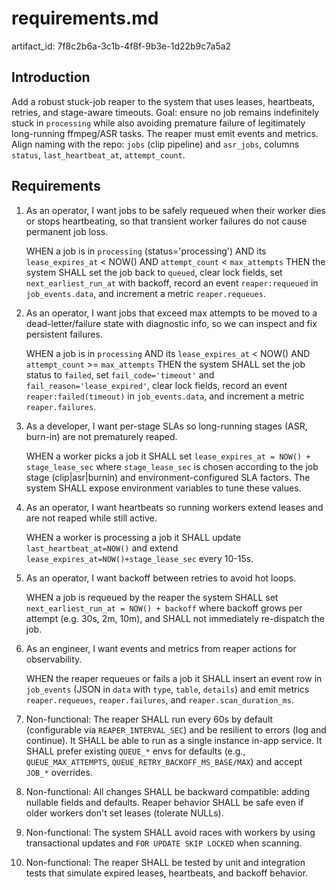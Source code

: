 # requirements.md

artifact_id: 7f8c2b6a-3c1b-4f8f-9b3e-1d22b9c7a5a2

## Introduction

Add a robust stuck-job reaper to the system that uses leases, heartbeats, retries, and stage-aware timeouts. Goal: ensure no job remains indefinitely stuck in `processing` while also avoiding premature failure of legitimately long-running ffmpeg/ASR tasks. The reaper must emit events and metrics. Align naming with the repo: `jobs` (clip pipeline) and `asr_jobs`, columns `status`, `last_heartbeat_at`, `attempt_count`.

## Requirements

1. As an operator, I want jobs to be safely requeued when their worker dies or stops heartbeating, so that transient worker failures do not cause permanent job loss.

    WHEN a job is in `processing` (status='processing') AND its `lease_expires_at` < NOW() AND `attempt_count` < `max_attempts` THEN the system SHALL set the job back to `queued`, clear lock fields, set `next_earliest_run_at` with backoff, record an event `reaper:requeued` in `job_events.data`, and increment a metric `reaper.requeues`.

2. As an operator, I want jobs that exceed max attempts to be moved to a dead-letter/failure state with diagnostic info, so we can inspect and fix persistent failures.

    WHEN a job is in `processing` AND its `lease_expires_at` < NOW() AND `attempt_count` >= `max_attempts` THEN the system SHALL set the job status to `failed`, set `fail_code='timeout'` and `fail_reason='lease_expired'`, clear lock fields, record an event `reaper:failed(timeout)` in `job_events.data`, and increment a metric `reaper.failures`.

3. As a developer, I want per-stage SLAs so long-running stages (ASR, burn-in) are not prematurely reaped.

    WHEN a worker picks a job it SHALL set `lease_expires_at = NOW() + stage_lease_sec` where `stage_lease_sec` is chosen according to the job stage (clip|asr|burnin) and environment-configured SLA factors. The system SHALL expose environment variables to tune these values.

4. As an operator, I want heartbeats so running workers extend leases and are not reaped while still active.

    WHEN a worker is processing a job it SHALL update `last_heartbeat_at=NOW()` and extend `lease_expires_at=NOW()+stage_lease_sec` every 10-15s.

5. As an operator, I want backoff between retries to avoid hot loops.

    WHEN a job is requeued by the reaper the system SHALL set `next_earliest_run_at = NOW() + backoff` where backoff grows per attempt (e.g. 30s, 2m, 10m), and SHALL not immediately re-dispatch the job.

6. As an engineer, I want events and metrics from reaper actions for observability.

    WHEN the reaper requeues or fails a job it SHALL insert an event row in `job_events` (JSON in `data` with `type`, `table`, `details`) and emit metrics `reaper.requeues`, `reaper.failures`, and `reaper.scan_duration_ms`.

7. Non-functional: The reaper SHALL run every 60s by default (configurable via `REAPER_INTERVAL_SEC`) and be resilient to errors (log and continue). It SHALL be able to run as a single instance in-app service.
   It SHALL prefer existing `QUEUE_*` envs for defaults (e.g., `QUEUE_MAX_ATTEMPTS`, `QUEUE_RETRY_BACKOFF_MS_BASE/MAX`) and accept `JOB_*` overrides.

8. Non-functional: All changes SHALL be backward compatible: adding nullable fields and defaults. Reaper behavior SHALL be safe even if older workers don't set leases (tolerate NULLs).

9. Non-functional: The system SHALL avoid races with workers by using transactional updates and `FOR UPDATE SKIP LOCKED` when scanning.

10. Non-functional: The reaper SHALL be tested by unit and integration tests that simulate expired leases, heartbeats, and backoff behavior.
